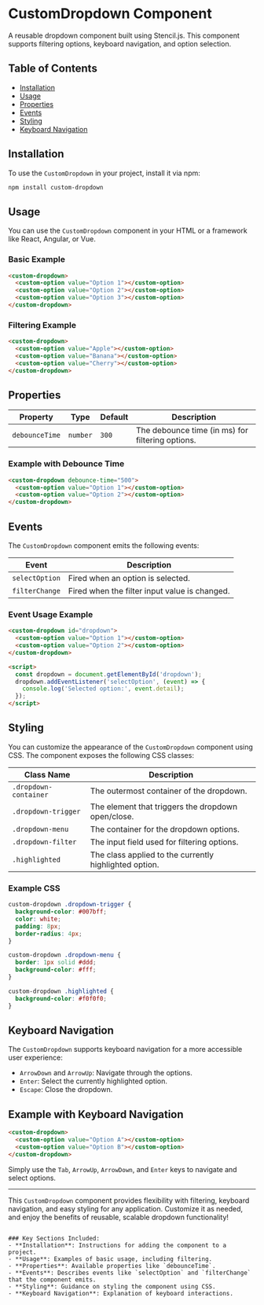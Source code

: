 
# CustomDropdown Component

A reusable dropdown component built using Stencil.js. This component supports filtering options, keyboard navigation, and option selection.

## Table of Contents

- [Installation](#installation)
- [Usage](#usage)
- [Properties](#properties)
- [Events](#events)
- [Styling](#styling)
- [Keyboard Navigation](#keyboard-navigation)

## Installation

To use the `CustomDropdown` in your project, install it via npm:

```bash
npm install custom-dropdown
```

## Usage

You can use the `CustomDropdown` component in your HTML or a framework like React, Angular, or Vue.

### Basic Example

```html
<custom-dropdown>
  <custom-option value="Option 1"></custom-option>
  <custom-option value="Option 2"></custom-option>
  <custom-option value="Option 3"></custom-option>
</custom-dropdown>
```

### Filtering Example

```html
<custom-dropdown>
  <custom-option value="Apple"></custom-option>
  <custom-option value="Banana"></custom-option>
  <custom-option value="Cherry"></custom-option>
</custom-dropdown>
```

## Properties

| Property     | Type   | Default | Description                                  |
|--------------|--------|---------|----------------------------------------------|
| `debounceTime` | `number` | `300`   | The debounce time (in ms) for filtering options. |

### Example with Debounce Time

```html
<custom-dropdown debounce-time="500">
  <custom-option value="Option 1"></custom-option>
  <custom-option value="Option 2"></custom-option>
</custom-dropdown>
```

## Events

The `CustomDropdown` component emits the following events:

| Event            | Description                                     |
|------------------|-------------------------------------------------|
| `selectOption`    | Fired when an option is selected.               |
| `filterChange`    | Fired when the filter input value is changed.   |

### Event Usage Example

```html
<custom-dropdown id="dropdown">
  <custom-option value="Option 1"></custom-option>
  <custom-option value="Option 2"></custom-option>
</custom-dropdown>

<script>
  const dropdown = document.getElementById('dropdown');
  dropdown.addEventListener('selectOption', (event) => {
    console.log('Selected option:', event.detail);
  });
</script>
```

## Styling

You can customize the appearance of the `CustomDropdown` component using CSS. The component exposes the following CSS classes:

| Class Name          | Description                                   |
|---------------------|-----------------------------------------------|
| `.dropdown-container` | The outermost container of the dropdown.     |
| `.dropdown-trigger`   | The element that triggers the dropdown open/close. |
| `.dropdown-menu`      | The container for the dropdown options.      |
| `.dropdown-filter`    | The input field used for filtering options.  |
| `.highlighted`        | The class applied to the currently highlighted option. |

### Example CSS

```css
custom-dropdown .dropdown-trigger {
  background-color: #007bff;
  color: white;
  padding: 8px;
  border-radius: 4px;
}

custom-dropdown .dropdown-menu {
  border: 1px solid #ddd;
  background-color: #fff;
}

custom-dropdown .highlighted {
  background-color: #f0f0f0;
}
```

## Keyboard Navigation

The `CustomDropdown` supports keyboard navigation for a more accessible user experience:

- `ArrowDown` and `ArrowUp`: Navigate through the options.
- `Enter`: Select the currently highlighted option.
- `Escape`: Close the dropdown.

## Example with Keyboard Navigation

```html
<custom-dropdown>
  <custom-option value="Option A"></custom-option>
  <custom-option value="Option B"></custom-option>
</custom-dropdown>
```

Simply use the `Tab`, `ArrowUp`, `ArrowDown`, and `Enter` keys to navigate and select options.

---

This `CustomDropdown` component provides flexibility with filtering, keyboard navigation, and easy styling for any application. Customize it as needed, and enjoy the benefits of reusable, scalable dropdown functionality!
```

### Key Sections Included:
- **Installation**: Instructions for adding the component to a project.
- **Usage**: Examples of basic usage, including filtering.
- **Properties**: Available properties like `debounceTime`.
- **Events**: Describes events like `selectOption` and `filterChange` that the component emits.
- **Styling**: Guidance on styling the component using CSS.
- **Keyboard Navigation**: Explanation of keyboard interactions.
